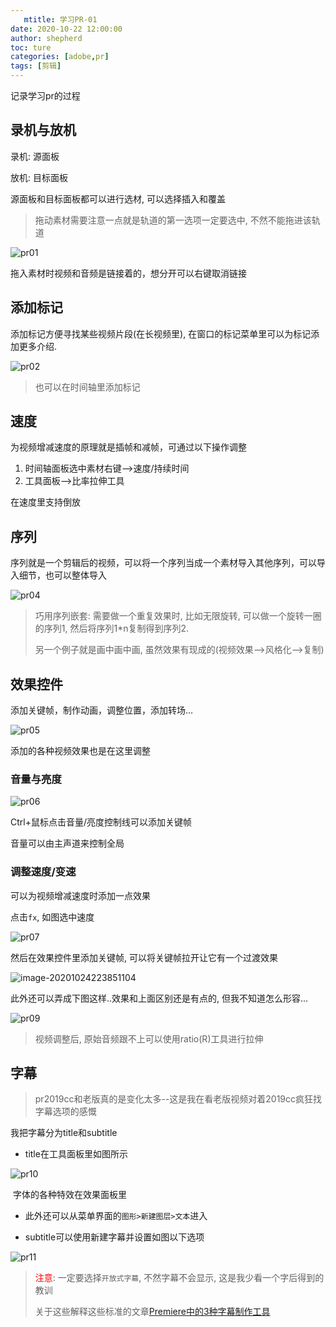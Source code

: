 ```yaml
---
   mtitle: 学习PR-01
date: 2020-10-22 12:00:00
author: shepherd
toc: ture
categories: [adobe,pr]
tags: [剪辑]
---
```


记录学习pr的过程

<!-- more -->

## 录机与放机

录机: 源面板

放机: 目标面板

源面板和目标面板都可以进行选材, 可以选择插入和覆盖

> 拖动素材需要注意一点就是轨道的第一选项一定要选中, 不然不能拖进该轨道

![pr01](https://cdn.jsdelivr.net/gh/yangchaohe/yangchaohe.github.io@hexo/static/img/pr01.png)

拖入素材时视频和音频是链接着的，想分开可以右键取消链接

## 添加标记

添加标记方便寻找某些视频片段(在长视频里), 在窗口的标记菜单里可以为标记添加更多介绍.

![pr02](https://cdn.jsdelivr.net/gh/yangchaohe/yangchaohe.github.io@hexo/static/img/pr03.png)

> 也可以在时间轴里添加标记

## 速度

为视频增减速度的原理就是插帧和减帧，可通过以下操作调整

1. 时间轴面板选中素材右键-->速度/持续时间
2. 工具面板-->比率拉伸工具

在速度里支持倒放

## 序列

序列就是一个剪辑后的视频，可以将一个序列当成一个素材导入其他序列，可以导入细节，也可以整体导入

![pr04](https://cdn.jsdelivr.net/gh/yangchaohe/yangchaohe.github.io@picgo/static/img/pr04.png)

> 巧用序列嵌套: 需要做一个重复效果时, 比如无限旋转, 可以做一个旋转一圈的序列1, 然后将序列1*n复制得到序列2.
>
> 另一个例子就是画中画中画, 虽然效果有现成的(视频效果-->风格化-->复制)

## 效果控件

添加关键帧，制作动画，调整位置，添加转场...

![pr05](https://cdn.jsdelivr.net/gh/yangchaohe/yangchaohe.github.io@picgo/static/img/pr05.png)

添加的各种视频效果也是在这里调整

### 音量与亮度

![pr06](https://cdn.jsdelivr.net/gh/yangchaohe/yangchaohe.github.io@picgo/static/img/pr06.png)

Ctrl+鼠标点击音量/亮度控制线可以添加关键帧

音量可以由主声道来控制全局

### 调整速度/变速

可以为视频增减速度时添加一点效果

点击`fx`, 如图选中速度

![pr07](https://cdn.jsdelivr.net/gh/yangchaohe/yangchaohe.github.io@picgo/static/img/pr07.png)

然后在效果控件里添加关键帧, 可以将关键帧拉开让它有一个过渡效果

![image-20201024223851104](https://cdn.jsdelivr.net/gh/yangchaohe/yangchaohe.github.io@picgo/static/img/pr08.png)

此外还可以弄成下图这样..效果和上面区别还是有点的, 但我不知道怎么形容...

![pr09](https://cdn.jsdelivr.net/gh/yangchaohe/yangchaohe.github.io@picgo/static/img/pr09.png)

> 视频调整后, 原始音频跟不上可以使用ratio(R)工具进行拉伸

## 字幕

> pr2019cc和老版真的是变化太多--这是我在看老版视频对着2019cc疯狂找字幕选项的感慨

我把字幕分为title和subtitle

- title在工具面板里如图所示

![pr10](https://cdn.jsdelivr.net/gh/yangchaohe/yangchaohe.github.io@picgo/static/img/pr10.png)

​    字体的各种特效在效果面板里

- 此外还可以从菜单界面的`图形>新建图层>文本`进入

- subtitle可以使用新建字幕并设置如图以下选项

![pr11](https://cdn.jsdelivr.net/gh/yangchaohe/yangchaohe.github.io@picgo/static/img/pr11.png)

> <span style="color:red;">注意</span>: 一定要选择`开放式字幕`, 不然字幕不会显示, 这是我少看一个字后得到的教训
>
> 关于这些解释这些标准的文章[Premiere中的3种字幕制作工具](https://www.xinpianchang.com/e17602)

